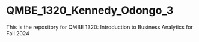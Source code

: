 # QMBE_1320_Kennedy_Odongo_3
This is the repository for QMBE 1320: Introduction to Business Analytics for Fall 2024
